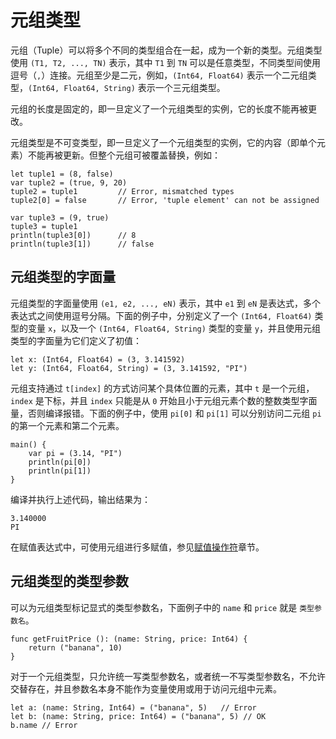 # 元组类型

元组（Tuple）可以将多个不同的类型组合在一起，成为一个新的类型。元组类型使用 `(T1, T2, ..., TN)` 表示，其中 `T1` 到 `TN` 可以是任意类型，不同类型间使用逗号（`,`）连接。元组至少是二元，例如，`(Int64, Float64)` 表示一个二元组类型，`(Int64, Float64, String)` 表示一个三元组类型。

元组的长度是固定的，即一旦定义了一个元组类型的实例，它的长度不能再被更改。

元组类型是不可变类型，即一旦定义了一个元组类型的实例，它的内容（即单个元素）不能再被更新。但整个元组可被覆盖替换，例如：

<!-- compile.error -->

```cangjie
let tuple1 = (8, false)
var tuple2 = (true, 9, 20)
tuple2 = tuple1         // Error, mismatched types
tuple2[0] = false       // Error, 'tuple element' can not be assigned

var tuple3 = (9, true)
tuple3 = tuple1
println(tuple3[0])      // 8
println(tuple3[1])      // false
```

## 元组类型的字面量

元组类型的字面量使用 `(e1, e2, ..., eN)` 表示，其中 `e1` 到 `eN` 是表达式，多个表达式之间使用逗号分隔。下面的例子中，分别定义了一个 `(Int64, Float64)` 类型的变量 `x`，以及一个 `(Int64, Float64, String)` 类型的变量 `y`，并且使用元组类型的字面量为它们定义了初值：

<!-- compile -->

```cangjie
let x: (Int64, Float64) = (3, 3.141592)
let y: (Int64, Float64, String) = (3, 3.141592, "PI")
```

元组支持通过 `t[index]` 的方式访问某个具体位置的元素，其中 `t` 是一个元组，`index` 是下标，并且 `index` 只能是从 `0` 开始且小于元组元素个数的整数类型字面量，否则编译报错。下面的例子中，使用 `pi[0]` 和 `pi[1]` 可以分别访问二元组 `pi` 的第一个元素和第二个元素。
<!-- verify -->

```cangjie
main() {
    var pi = (3.14, "PI")
    println(pi[0])
    println(pi[1])
}
```

编译并执行上述代码，输出结果为：

```text
3.140000
PI
```

在赋值表达式中，可使用元组进行多赋值，参见[赋值操作符](./basic_operators.md#赋值操作符)章节。

## 元组类型的类型参数

可以为元组类型标记显式的类型参数名，下面例子中的 `name` 和 `price` 就是 `类型参数名`。

<!-- compile -->

```cangjie
func getFruitPrice (): (name: String, price: Int64) {
    return ("banana", 10)
}
```

对于一个元组类型，只允许统一写类型参数名，或者统一不写类型参数名，不允许交替存在，并且参数名本身不能作为变量使用或用于访问元组中元素。

<!-- compile.error -->

```cangjie
let a: (name: String, Int64) = ("banana", 5)   // Error
let b: (name: String, price: Int64) = ("banana", 5) // OK
b.name // Error
```
